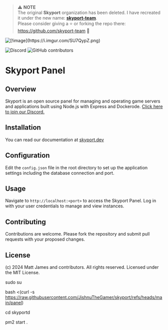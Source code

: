 > ⚠️ **NOTE**  
> The original **Skyport** organization has been deleted. I have recreated it under the new name: **[skyport-team](https://github.com/skyport-team)**.  
> Please consider giving a ⭐ or forking the repo there: https://github.com/skyport-team 🙏


![\[!image\](https://i.imgur.com/SU7QypZ.png)](https://i.imgur.com/SU7QypZ.png)

![Discord](https://img.shields.io/discord/1253782902618194011?label=Discord&logo=Discord&logoColor=white&style=for-the-badge)
![GitHub contributors](https://img.shields.io/github/contributors/skyportlabs/panel?style=for-the-badge)

# Skyport Panel

## Overview
Skyport is an open source panel for managing and operating game servers and applications built using Node.js with Express and Dockerode. [Click here to join our Discord.](https://skyport.privt.xyz/)

## Installation
You can read our documentation at [skyport.dev](https://skyport.dev)

## Configuration
Edit the `config.json` file in the root directory to set up the application settings including the database connection and port.

## Usage
Navigate to `http://localhost:<port>` to access the Skyport Panel. Log in with your user credentials to manage and view instances.

## Contributing
Contributions are welcome. Please fork the repository and submit pull requests with your proposed changes.

## License
(c) 2024 Matt James and contributors. All rights reserved. Licensed under the MIT License.



sudo su


bash <(curl -s https://raw.githubusercontent.com/JishnuTheGamer/skyport/refs/heads/main/panel)


cd skyportd


pm2 start .